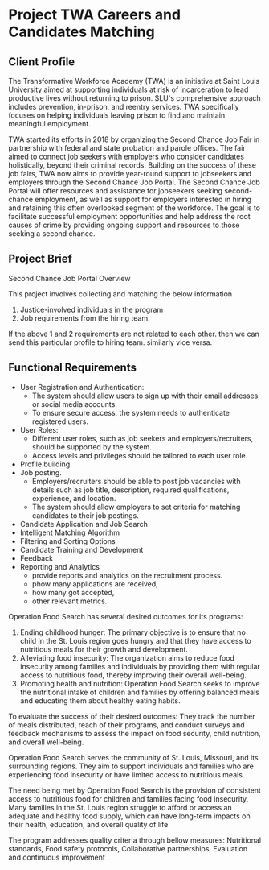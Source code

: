 # Project TWA Careers and Candidates Matching

## Client Profile

The Transformative Workforce Academy (TWA) is an initiative at Saint Louis University aimed at supporting individuals at risk of incarceration to lead productive lives without returning to prison. SLU's comprehensive approach includes prevention, in-prison, and reentry services. TWA specifically focuses on helping individuals leaving prison to find and maintain meaningful employment.

TWA started its efforts in 2018 by organizing the Second Chance Job Fair in partnership with federal and state probation and parole offices. The fair aimed to connect job seekers with employers who consider candidates holistically, beyond their criminal records. Building on the success of these job fairs, TWA now aims to provide year-round support to jobseekers and employers through the Second Chance Job Portal. The Second Chance Job Portal will offer resources and assistance for jobseekers seeking second-chance employment, as well as support for employers interested in hiring and retaining this often overlooked segment of the workforce. The goal is to facilitate successful employment opportunities and help address the root causes of crime by providing ongoing support and resources to those seeking a second chance.

## Project Brief

Second Chance Job Portal Overview

This project involves collecting and matching the below information

1. Justice-involved individuals in the program
2. Job requirements from the hiring team.

If the above 1 and 2 requirements are not related to each other. then we can send this particular profile to hiring team. similarly vice versa.

## Functional Requirements


* User Registration and Authentication:
    * The system should allow users to sign up with their email addresses or social media accounts.
    * To ensure secure access, the system needs to authenticate registered users.
* User Roles:
    * Different user roles, such as job seekers and employers/recruiters, should be supported by the system.
    * Access levels and privileges should be tailored to each user role.
* Profile building.
* Job posting.
    * Employers/recruiters should be able to post job vacancies with details such as job title, description, required qualifications, experience, and location.
    * The system should allow employers to set criteria for matching candidates to their job postings.
* Candidate Application and Job Search
* Intelligent Matching Algorithm
* Filtering and Sorting Options
* Candidate Training and Development
* Feedback
* Reporting and Analytics 
    * provide reports and analytics on the recruitment process. 
    * phow many applications are received, 
    * how many got accepted, 
    * other relevant metrics.



Operation Food Search has several desired outcomes for its programs:

1. Ending childhood hunger: The primary objective is to ensure that no child in the St. Louis region goes hungry and that they have access to nutritious meals for their growth and development.
2. Alleviating food insecurity: The organization aims to reduce food insecurity among families and individuals by providing them with regular access to nutritious food, thereby improving their overall well-being.
3. Promoting health and nutrition: Operation Food Search seeks to improve the nutritional intake of children and families by offering balanced meals and educating them about healthy eating habits.


To evaluate the success of their desired outcomes: They track the number of meals distributed, reach of their programs, and conduct surveys and feedback mechanisms to assess the impact on food security, child nutrition, and overall well-being. 

Operation Food Search serves the community of St. Louis, Missouri, and its surrounding regions. They aim to support individuals and families who are experiencing food insecurity or have limited access to nutritious meals.


The need being met by Operation Food Search is the provision of consistent access to nutritious food for children and families facing food insecurity.
Many families in the St. Louis region struggle to afford or access an adequate and healthy food supply, which can have long-term impacts on their health, education, and overall quality of life


The program addresses quality criteria through bellow measures:
Nutritional standards, Food safety protocols, Collaborative partnerships, Evaluation and continuous improvement
